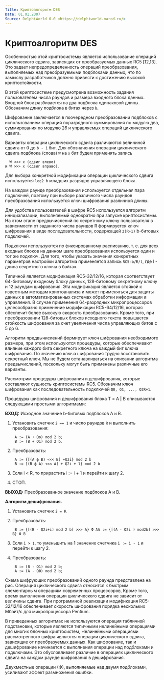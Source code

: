 ```yaml
---
Title: Криптоалгоритм DES
Date: 01.01.2007
Source: DelphiWorld 6.0 <https://delphiworld.narod.ru/>
---
```



Криптоалгоритм DES
==================


Особенностью этой криптосистемы является использование операций
циклического сдвига, зависящих от преобразуемых данных RC5 [12,13].
Это задает непредопределенность операций преобразования, выполняемых над
преобразуемыми подблоками данных, что по замыслу разработчиков должно
привести к достижению высокой криптостойкости.

В этой криптосистеме
предусмотрена возможность задания пользователем числа раундов и размера
входного блока данных. Входной блок разбивается на два подблока
одинаковой длины. Обозначим длину подблока в битах через `b`.

Шифрование
заключается в поочередном преобразовании подблоков с использованием
операций поразрядного суммирования по модулю два, суммирования по
модулю 26 и управляемых операций циклического сдвига.

Варианты операции
циклического сдвига различаются величиной сдвига от 0 до `b - 1` бит.
Для обозначения операции циклического сдвига подблока (слова) `W` на `х` бит
будем применять запись

      W <<< х (сдвиг влево)
    и W >>> х (сдвиг вправо).

Для выбора конкретной модификации операции циклического сдвига
используется `log2 b` младших разрядов управляющего блока.

На каждом раунде преобразования используется отдельная пара подключей,
поэтому при выборе различного числа раундов преобразования используется
ключ шифрования различной длины.

Для удобства пользователей в шифре RC5
используется алгоритм инициализации, выполняемый однократно при запуске
криптосистемы. На этом этапе предвычислений по секретному ключу
пользователя в зависимости от заданного числа раундов R формируется ключ
шифрования в виде последовательности, содержащей `2(R+1)` b-битовых
подключей.

Подключи используются по фиксированному расписанию, т. е. для
всех входных блоков на данном шаге преобразования используется один и
тот же подключ. Для того, чтобы указать значения конкретных параметров
настройки алгоритма применяется запись `RC5-b/R/l`, где l - длина
секретного ключа в байтах.

Типичной является модификация RC5-32/12/16, которая соответствует
64-битовому входному блоку данных, 128-битовому секретному ключу и 12
раундам шифрования. Эта модификация является стойкой к известным методам
криптоанализа и может применяться для защиты данных в
автоматизированных системах обработки информации и управления. В случае
применения 64-разрядных микропроцессоров целесообразно применение
модификации RC5-64/12/16, которая обеспечит более высокую скорость
преобразования. Кроме того, при преобразовании 128-битовых блоков
исходного текста повышается стойкость шифрования за счет увеличения
числа управляющих битов с 5 до 6.

Алгоритм предвычислений формирует ключ шифрования необходимого размера,
при этом используются процедуры, которые обеспечивают влияние каждого
бита секретного ключа на каждый бит ключа шифрования. По значению ключа
шифрования трудно восстановить секретный ключ. Мы не будем
останавливаться на описании алгоритма предвычислений, поскольку могут
быть применены различные его варианты.

Рассмотрим процедуры шифрования и
дешифрования, которые составляют сущность криптосистемы RC5. Обозначим
ключ шифрования как последовательность подключей `Q0, Q1, ..., Q2R+1`.

Процедуры шифрования и дешифрования блока Т = A \| В описываются
следующими простыми алгоритмами:

**BХОД:** Исходное значение b-битовых подблоков A и В.

1. Установить счетчик `i == 1` и число раундов `R` и выполнить
преобразования:

        А := (A + Qo) mod 2 b;
        В := (B + Q1) mod 2 b.

2. Преобразовать:

        A := {[(A ф В) <<< В] +Q2i} mod 2 b
        B := [(B ф A) <<< A] + Q2i + 1} mod 2 b

3. Если i < R, то прирастить i := i + 1 и перейти к шагу 2.

4. СТОП.

**ВЫХОД:** Преобразованное значение подблоков A и В.

**Алгоритм дешифрования.**

1. Установить счетчик `i = R`.

2. Преобразовать:

        B := {[(В - Q2i+i) mod 2 b] >>> A} Ф AA := {[(A - Q2i ) mod2b] >>> В} Ф В

3. Если `i > 1`, то уменьшить на 1 значение счетчика `i := i - 1` и перейти к шагу 2.

4. Преобразовать:

        B := (B - Q1) mod 2 b;
        A := (A - Q0) mod 2 b;

Схема шифрующих преобразований одного раунда представлена на рис.
Операция циклического сдвига относится к быстрым элементарным операциям
современных процессоров, Кроме того, время выполнения операции
циклического сдвига не зависит от величины сдвига. При программной
реализации модификация RC5-32/12/16 обеспечивает скорость шифрования
порядка нескольких Мбайт/с для микропроцессора Pentium.

В приведенных
алгоритмах не используются операция табличной подстановки, которые
являются типичными нелинейными операциями для многих блочных
криптосистем, Нелинейными операциями рассмотренного шифра являются
операции циклического сдвига, зависящие от преобразуемых данных. Как
шифрование, так и дешифрование начинается с выполнения операции над
подблоками и подключами. Это обусловливает различие в операциях
циклического сдвига на каждом раунде шифрования в дешифрования.

Двухместные операции (Ф), выполняемые над двумя подблоками, усиливают
эффект размножения ошибки.


